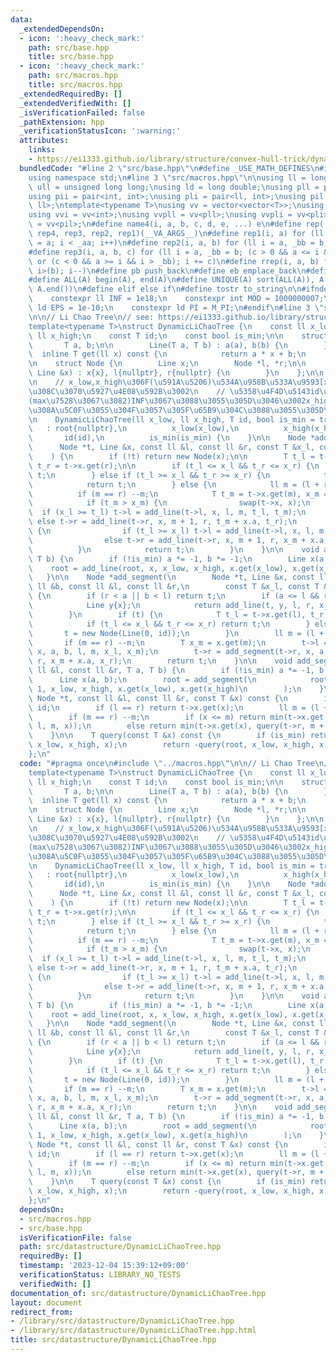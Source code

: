 ```yaml
---
data:
  _extendedDependsOn:
  - icon: ':heavy_check_mark:'
    path: src/base.hpp
    title: src/base.hpp
  - icon: ':heavy_check_mark:'
    path: src/macros.hpp
    title: src/macros.hpp
  _extendedRequiredBy: []
  _extendedVerifiedWith: []
  _isVerificationFailed: false
  _pathExtension: hpp
  _verificationStatusIcon: ':warning:'
  attributes:
    links:
    - https://ei1333.github.io/library/structure/convex-hull-trick/dynamic-li-chao-tree.hpp
  bundledCode: "#line 2 \"src/base.hpp\"\n#define _USE_MATH_DEFINES\n#include <bits/stdc++.h>\n\
    using namespace std;\n#line 3 \"src/macros.hpp\"\n\nusing ll = long long;\nusing\
    \ ull = unsigned long long;\nusing ld = long double;\nusing pll = pair<ll, ll>;\n\
    using pii = pair<int, int>;\nusing pli = pair<ll, int>;\nusing pil = pair<int,\
    \ ll>;\ntemplate<typename T>\nusing vv = vector<vector<T>>;\nusing vvl = vv<ll>;\n\
    using vvi = vv<int>;\nusing vvpll = vv<pll>;\nusing vvpli = vv<pli>;\nusing vvpil\
    \ = vv<pil>;\n#define name4(i, a, b, c, d, e, ...) e\n#define rep(...) name4(__VA_ARGS__,\
    \ rep4, rep3, rep2, rep1)(__VA_ARGS__)\n#define rep1(i, a) for (ll i = 0, _aa\
    \ = a; i < _aa; i++)\n#define rep2(i, a, b) for (ll i = a, _bb = b; i < _bb; i++)\n\
    #define rep3(i, a, b, c) for (ll i = a, _bb = b; (c > 0 && a <= i && i < _bb)\
    \ or (c < 0 && a >= i && i > _bb); i += c)\n#define rrep(i, a, b) for (ll i=(a);\
    \ i>(b); i--)\n#define pb push_back\n#define eb emplace_back\n#define mkp make_pair\n\
    #define ALL(A) begin(A), end(A)\n#define UNIQUE(A) sort(ALL(A)), A.erase(unique(ALL(A)),\
    \ A.end())\n#define elif else if\n#define tostr to_string\n\n#ifndef CONSTANTS\n\
    \    constexpr ll INF = 1e18;\n    constexpr int MOD = 1000000007;\n    constexpr\
    \ ld EPS = 1e-10;\n    constexpr ld PI = M_PI;\n#endif\n#line 3 \"src/datastructure/DynamicLiChaoTree.hpp\"\
    \n\n// Li Chao Tree\n// see: https://ei1333.github.io/library/structure/convex-hull-trick/dynamic-li-chao-tree.hpp\n\
    template<typename T>\nstruct DynamicLiChaoTree {\n    const ll x_low;\n    const\
    \ ll x_high;\n    const T id;\n    const bool is_min;\n\n    struct Line {\n \
    \       T a, b;\n\n        Line(T a, T b) : a(a), b(b) {\n        }\n\n      \
    \  inline T get(ll x) const {\n            return a * x + b;\n        }\n    };\n\
    \n    struct Node {\n        Line x;\n        Node *l, *r;\n\n        Node(const\
    \ Line &x) : x{x}, l{nullptr}, r{nullptr} {\n        }\n    };\n\n    Node *root;\n\
    \n    // x_low,x_high\u306F(\u591A\u5206)\u534A\u958B\u533A\u9593[x_low,x_high)\u3042\
    \u308C\u3070\u5927\u4E08\u592B\u3002\n    // \u5358\u4F4D\u5143id\u306F\u5E38\u306B\
    (max\u7528\u3067\u3082)INF\u3067\u3088\u3055\u305D\u3046\u3002x_high\u306Fid\u3088\
    \u308A\u5C0F\u3055\u304F\u3057\u305F\u65B9\u304C\u3088\u3055\u305D\u3046\u3002\
    \n    DynamicLiChaoTree(ll x_low, ll x_high, T id, bool is_min = true)\n     \
    \   : root{nullptr},\n          x_low(x_low),\n          x_high(x_high),\n   \
    \       id(id),\n          is_min(is_min) {\n    }\n\n    Node *add_line(\n  \
    \      Node *t, Line &x, const ll &l, const ll &r, const T &x_l, const T &x_r\n\
    \    ) {\n        if (!t) return new Node(x);\n\n        T t_l = t->x.get(l),\
    \ t_r = t->x.get(r);\n\n        if (t_l <= x_l && t_r <= x_r) {\n            return\
    \ t;\n        } else if (t_l >= x_l && t_r >= x_r) {\n            t->x = x;\n\
    \            return t;\n        } else {\n            ll m = (l + r) / 2;\n  \
    \          if (m == r) --m;\n            T t_m = t->x.get(m), x_m = x.get(m);\n\
    \            if (t_m > x_m) {\n                swap(t->x, x);\n              \
    \  if (x_l >= t_l) t->l = add_line(t->l, x, l, m, t_l, t_m);\n               \
    \ else t->r = add_line(t->r, x, m + 1, r, t_m + x.a, t_r);\n            } else\
    \ {\n                if (t_l >= x_l) t->l = add_line(t->l, x, l, m, x_l, x_m);\n\
    \                else t->r = add_line(t->r, x, m + 1, r, x_m + x.a, x_r);\n  \
    \          }\n            return t;\n        }\n    }\n\n    void add_line(T a,\
    \ T b) {\n        if (!is_min) a *= -1, b *= -1;\n        Line x(a, b);\n    \
    \    root = add_line(root, x, x_low, x_high, x.get(x_low), x.get(x_high));\n \
    \   }\n\n    Node *add_segment(\n        Node *t, Line &x, const ll &a, const\
    \ ll &b, const ll &l, const ll &r,\n        const T &x_l, const T &x_r\n    )\
    \ {\n        if (r < a || b < l) return t;\n        if (a <= l && r <= b) {\n\
    \            Line y{x};\n            return add_line(t, y, l, r, x_l, x_r);\n\
    \        }\n        if (t) {\n            T t_l = t->x.get(l), t_r = t->x.get(r);\n\
    \            if (t_l <= x_l && t_r <= x_r) return t;\n        } else {\n     \
    \       t = new Node(Line(0, id));\n        }\n        ll m = (l + r) / 2;\n \
    \       if (m == r) --m;\n        T x_m = x.get(m);\n        t->l = add_segment(t->l,\
    \ x, a, b, l, m, x_l, x_m);\n        t->r = add_segment(t->r, x, a, b, m + 1,\
    \ r, x_m + x.a, x_r);\n        return t;\n    }\n\n    void add_segment(const\
    \ ll &l, const ll &r, T a, T b) {\n        if (!is_min) a *= -1, b *= -1;\n  \
    \      Line x(a, b);\n        root = add_segment(\n            root, x, l, r -\
    \ 1, x_low, x_high, x.get(x_low), x.get(x_high)\n        );\n    }\n\n    T query(const\
    \ Node *t, const ll &l, const ll &r, const T &x) const {\n        if (!t) return\
    \ id;\n        if (l == r) return t->x.get(x);\n        ll m = (l + r) / 2;\n\
    \        if (m == r) --m;\n        if (x <= m) return min(t->x.get(x), query(t->l,\
    \ l, m, x));\n        else return min(t->x.get(x), query(t->r, m + 1, r, x));\n\
    \    }\n\n    T query(const T &x) const {\n        if (is_min) return query(root,\
    \ x_low, x_high, x);\n        return -query(root, x_low, x_high, x);\n    }\n\
    };\n"
  code: "#pragma once\n#include \"../macros.hpp\"\n\n// Li Chao Tree\n// see: https://ei1333.github.io/library/structure/convex-hull-trick/dynamic-li-chao-tree.hpp\n\
    template<typename T>\nstruct DynamicLiChaoTree {\n    const ll x_low;\n    const\
    \ ll x_high;\n    const T id;\n    const bool is_min;\n\n    struct Line {\n \
    \       T a, b;\n\n        Line(T a, T b) : a(a), b(b) {\n        }\n\n      \
    \  inline T get(ll x) const {\n            return a * x + b;\n        }\n    };\n\
    \n    struct Node {\n        Line x;\n        Node *l, *r;\n\n        Node(const\
    \ Line &x) : x{x}, l{nullptr}, r{nullptr} {\n        }\n    };\n\n    Node *root;\n\
    \n    // x_low,x_high\u306F(\u591A\u5206)\u534A\u958B\u533A\u9593[x_low,x_high)\u3042\
    \u308C\u3070\u5927\u4E08\u592B\u3002\n    // \u5358\u4F4D\u5143id\u306F\u5E38\u306B\
    (max\u7528\u3067\u3082)INF\u3067\u3088\u3055\u305D\u3046\u3002x_high\u306Fid\u3088\
    \u308A\u5C0F\u3055\u304F\u3057\u305F\u65B9\u304C\u3088\u3055\u305D\u3046\u3002\
    \n    DynamicLiChaoTree(ll x_low, ll x_high, T id, bool is_min = true)\n     \
    \   : root{nullptr},\n          x_low(x_low),\n          x_high(x_high),\n   \
    \       id(id),\n          is_min(is_min) {\n    }\n\n    Node *add_line(\n  \
    \      Node *t, Line &x, const ll &l, const ll &r, const T &x_l, const T &x_r\n\
    \    ) {\n        if (!t) return new Node(x);\n\n        T t_l = t->x.get(l),\
    \ t_r = t->x.get(r);\n\n        if (t_l <= x_l && t_r <= x_r) {\n            return\
    \ t;\n        } else if (t_l >= x_l && t_r >= x_r) {\n            t->x = x;\n\
    \            return t;\n        } else {\n            ll m = (l + r) / 2;\n  \
    \          if (m == r) --m;\n            T t_m = t->x.get(m), x_m = x.get(m);\n\
    \            if (t_m > x_m) {\n                swap(t->x, x);\n              \
    \  if (x_l >= t_l) t->l = add_line(t->l, x, l, m, t_l, t_m);\n               \
    \ else t->r = add_line(t->r, x, m + 1, r, t_m + x.a, t_r);\n            } else\
    \ {\n                if (t_l >= x_l) t->l = add_line(t->l, x, l, m, x_l, x_m);\n\
    \                else t->r = add_line(t->r, x, m + 1, r, x_m + x.a, x_r);\n  \
    \          }\n            return t;\n        }\n    }\n\n    void add_line(T a,\
    \ T b) {\n        if (!is_min) a *= -1, b *= -1;\n        Line x(a, b);\n    \
    \    root = add_line(root, x, x_low, x_high, x.get(x_low), x.get(x_high));\n \
    \   }\n\n    Node *add_segment(\n        Node *t, Line &x, const ll &a, const\
    \ ll &b, const ll &l, const ll &r,\n        const T &x_l, const T &x_r\n    )\
    \ {\n        if (r < a || b < l) return t;\n        if (a <= l && r <= b) {\n\
    \            Line y{x};\n            return add_line(t, y, l, r, x_l, x_r);\n\
    \        }\n        if (t) {\n            T t_l = t->x.get(l), t_r = t->x.get(r);\n\
    \            if (t_l <= x_l && t_r <= x_r) return t;\n        } else {\n     \
    \       t = new Node(Line(0, id));\n        }\n        ll m = (l + r) / 2;\n \
    \       if (m == r) --m;\n        T x_m = x.get(m);\n        t->l = add_segment(t->l,\
    \ x, a, b, l, m, x_l, x_m);\n        t->r = add_segment(t->r, x, a, b, m + 1,\
    \ r, x_m + x.a, x_r);\n        return t;\n    }\n\n    void add_segment(const\
    \ ll &l, const ll &r, T a, T b) {\n        if (!is_min) a *= -1, b *= -1;\n  \
    \      Line x(a, b);\n        root = add_segment(\n            root, x, l, r -\
    \ 1, x_low, x_high, x.get(x_low), x.get(x_high)\n        );\n    }\n\n    T query(const\
    \ Node *t, const ll &l, const ll &r, const T &x) const {\n        if (!t) return\
    \ id;\n        if (l == r) return t->x.get(x);\n        ll m = (l + r) / 2;\n\
    \        if (m == r) --m;\n        if (x <= m) return min(t->x.get(x), query(t->l,\
    \ l, m, x));\n        else return min(t->x.get(x), query(t->r, m + 1, r, x));\n\
    \    }\n\n    T query(const T &x) const {\n        if (is_min) return query(root,\
    \ x_low, x_high, x);\n        return -query(root, x_low, x_high, x);\n    }\n\
    };\n"
  dependsOn:
  - src/macros.hpp
  - src/base.hpp
  isVerificationFile: false
  path: src/datastructure/DynamicLiChaoTree.hpp
  requiredBy: []
  timestamp: '2023-12-04 15:39:12+09:00'
  verificationStatus: LIBRARY_NO_TESTS
  verifiedWith: []
documentation_of: src/datastructure/DynamicLiChaoTree.hpp
layout: document
redirect_from:
- /library/src/datastructure/DynamicLiChaoTree.hpp
- /library/src/datastructure/DynamicLiChaoTree.hpp.html
title: src/datastructure/DynamicLiChaoTree.hpp
---
```

